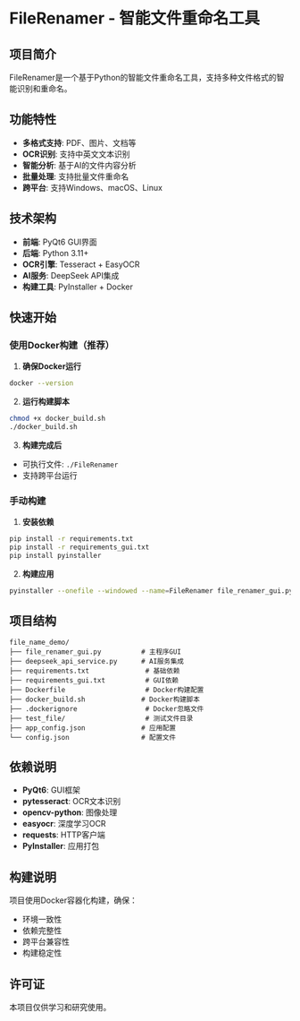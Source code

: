 # FileRenamer - 智能文件重命名工具

## 项目简介
FileRenamer是一个基于Python的智能文件重命名工具，支持多种文件格式的智能识别和重命名。

## 功能特性
- **多格式支持**: PDF、图片、文档等
- **OCR识别**: 支持中英文文本识别
- **智能分析**: 基于AI的文件内容分析
- **批量处理**: 支持批量文件重命名
- **跨平台**: 支持Windows、macOS、Linux

## 技术架构
- **前端**: PyQt6 GUI界面
- **后端**: Python 3.11+
- **OCR引擎**: Tesseract + EasyOCR
- **AI服务**: DeepSeek API集成
- **构建工具**: PyInstaller + Docker

## 快速开始

### 使用Docker构建（推荐）

1. **确保Docker运行**
```bash
docker --version
```

2. **运行构建脚本**
```bash
chmod +x docker_build.sh
./docker_build.sh
```

3. **构建完成后**
- 可执行文件: `./FileRenamer`
- 支持跨平台运行

### 手动构建

1. **安装依赖**
```bash
pip install -r requirements.txt
pip install -r requirements_gui.txt
pip install pyinstaller
```

2. **构建应用**
```bash
pyinstaller --onefile --windowed --name=FileRenamer file_renamer_gui.py
```

## 项目结构
```
file_name_demo/
├── file_renamer_gui.py          # 主程序GUI
├── deepseek_api_service.py      # AI服务集成
├── requirements.txt              # 基础依赖
├── requirements_gui.txt          # GUI依赖
├── Dockerfile                    # Docker构建配置
├── docker_build.sh              # Docker构建脚本
├── .dockerignore                 # Docker忽略文件
├── test_file/                    # 测试文件目录
├── app_config.json              # 应用配置
└── config.json                  # 配置文件
```

## 依赖说明
- **PyQt6**: GUI框架
- **pytesseract**: OCR文本识别
- **opencv-python**: 图像处理
- **easyocr**: 深度学习OCR
- **requests**: HTTP客户端
- **PyInstaller**: 应用打包

## 构建说明
项目使用Docker容器化构建，确保：
- 环境一致性
- 依赖完整性
- 跨平台兼容性
- 构建稳定性

## 许可证
本项目仅供学习和研究使用。
